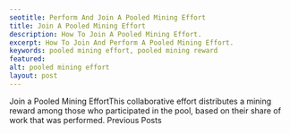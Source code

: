 ```yaml
---
seotitle: Perform And Join A Pooled Mining Effort
title: Join A Pooled Mining Effort
description: How To Join A Pooled Mining Effort.
excerpt: How To Join And Perform A Pooled Mining Effort.
keywords: pooled mining effort, pooled mining reward
featured: 
alt: pooled mining effort
layout: post
---
```


Join a Pooled Mining EffortThis collaborative effort distributes a mining reward among those who participated in the pool, based on their share of work that was performed.
Previous Posts
